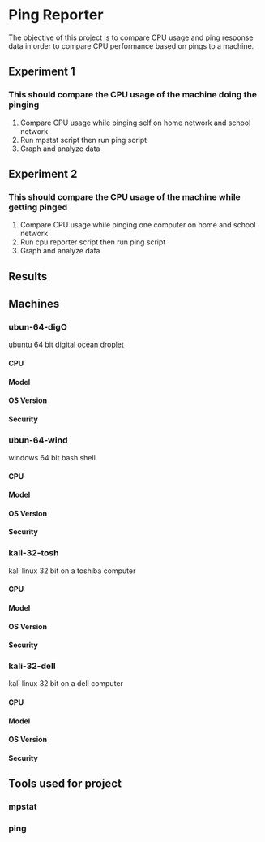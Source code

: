 # Ping Reporter
The objective of this project is to compare CPU usage and ping response data in order to compare CPU performance based on pings to a machine.

## Experiment 1
### This should compare the CPU usage of the machine doing the pinging
1. Compare CPU usage while pinging self on home network and school network
2. Run mpstat script then run ping script
3. Graph and analyze data

## Experiment 2
### This should compare the CPU usage of the machine while getting pinged
1. Compare CPU usage while pinging one computer on home and school network
2. Run cpu reporter script then run ping script 
3. Graph and analyze data

## Results


## Machines
### ubun-64-digO
ubuntu 64 bit digital ocean droplet
#### CPU
#### Model
#### OS Version
#### Security

### ubun-64-wind
windows 64 bit bash shell
#### CPU
#### Model
#### OS Version
#### Security

### kali-32-tosh
kali linux 32 bit on a toshiba computer
#### CPU
#### Model
#### OS Version
#### Security

### kali-32-dell
kali linux 32 bit on a dell computer
#### CPU
#### Model
#### OS Version
#### Security

## Tools used for project
### mpstat
### ping
